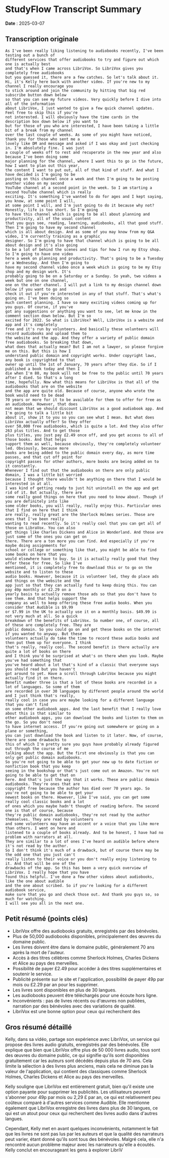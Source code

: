 # StudyFlow Transcript Summary

**Date** : 2025-03-07

## Transcription originale

```
As I've been really liking listening to audiobooks recently, I've been testing out a bunch of
different services that offer audiobooks to try and figure out which one is actually best
and that's when I came across LibriVox. So LibriVox gives you completely free audiobooks
but you guessed it, there are a few catches. So let's talk about it.
Hi, it's Kelly here back with another video. If you're new to my channel I really encourage you
to stick around and join the community by hitting that big red subscribe button down below
so that you can see my future videos. Very quickly before I dive into all of the information
about LibriVox, I just wanted to give a few quick channel updates. Feel free to skip this if you're
not interested. I will obviously have the time cards in the description box down below if you want to
but for those of you who are interested, I have been taking a little bit of a break from my channel
over the last couple of weeks. As some of you might have noticed, thank you for those who sent me a
lovely like DM and message and asked if I was okay and just checking in. I'm absolutely fine. I was just
a couple of weeks off to rest and recuperate in the new year and also because I've been doing some
major planning for the channel, where I want this to go in the future, how I want to plan out this year,
the content I want to put out, all of that kind of stuff. And what I have decided is I'm going to be
posting on this channel once a week and then I'm going to be posting another video on my second
YouTube channel at a second point in the week. So I am starting a second YouTube channel which is really
exciting. It's something I've wanted to do for ages and I kept saying, you know, at some point I will,
at some point I will, and I'm just going to do it because why not? Honestly, life is too short. So I'm going
to have this channel which is going to be all about planning and productivity, all of the usual content
that you guys see, reading, learning, audiobooks, all that good stuff. Then I'm going to have my second channel
which is all about design. And as some of you may know from my Q&A video, I'm currently training as a graphic
designer. So I'm going to have that channel which is going to be all about design and it's also going
to be a lot of behind the scenes and tips for how I run my Etsy shop. So I'm going to have one video
here a week on planning and productivity. That's going to be a Tuesday or a Wednesday. And then I'm going to
have my second channel video once a week which is going to be my Etsy shop and my design work. It's
probably going to be on a Saturday or a Sunday. So yeah, two videos a week but one on one channel,
one on the other channel. I will put a link to my design channel down below if you want to go and
check it out if you're interested in any of that stuff. That's what's going on. I've been doing so
much content planning. I have so many exciting videos coming up for you guys. Of course, if you've
got any suggestions or anything you want to see, let me know in the comment section down below. But I'm so
excited for 2022. So what is LibriVox? Well, LibriVox is a website and app and it's completely
free and it's run by volunteers. And basically these volunteers will record audiobooks and upload them to
the website and the app. And they offer a variety of public domain free audiobooks. So breaking that down,
what does that actually mean? But I am not a lawyer, so please forgive me on this. But this is how I
understand public domain and copyright works. Under copyright laws, any book is copyrighted to that
owner up until the 1st of January, 70 years after they die. So if I published a book today and then I
die when I'm 80, my book will not be free to the public until 70 years after I died. So that's a long
time, hopefully. Now what this means for LibriVox is that all of the audiobooks that are on the website
and the app are quite old. Because of course, anyone who wrote the book would need to be dead
70 years or more for it to be available for them to offer for free as an audiobook. However, that does
not mean that we should discount LibriVox as a good audiobook app. And I'm going to talk a little bit
about it, show it to you so you can see what I mean. But what does LibriVox actually offer? So they offer
over 50,000 free audiobooks, which is quite a lot. And they also offer 263 plus titles. And to get those
plus titles, you just pay £2.49 once off, and you get access to all of those books. And that helps
support them as well, because obviously, they're completely volunteer led. Obviously, because more
books are being added to the public domain every day, as more time passes, and that cut off point for
copyright passes for other authors, more books are being added on to it constantly.
Whenever I find out that the audiobooks on there are only public domain, I was a little bit worried
because I thought there wouldn't be anything on there that I would be interested in at all.
I was kind of getting ready to just hit uninstall on the app and get rid of it. But actually, there are
some really good things on here that you need to know about. Though if you are definitely into like
some older books, you will really, really enjoy this. Particular ones that I find on here that I think
are really, really great are the Sherlock Holmes series. Those are ones that I've been really
wanting to read recently. So it's really cool that you can get all of those on LibraVox. You can also
get things like Charles Dickens and Alice in Wonderland. And those are just some of the ones you can get on
there. There are a ton more you can find. And especially if you're maybe doing assignments for
school or college or something like that, you might be able to find some books on here that you
would elsewhere have to buy. So it is actually really good that they offer these for free. So like I've
mentioned, it is completely free to download this or to go on the website and to listen to these
audio books. However, because it is volunteer led, they do place ads and things on the website and the
app just so that they can actually fund to keep doing this. You can pay 49p monthly or £2.29 on a
yearly basis to actually remove those ads so that you don't have to see them. And that helps support the
company as well to keep offering these free audio books. When you consider that Audible is $9.99
or $7.99 in the UK to actually use it on a monthly basis. $49.99 is not very much at all. So a quick
breakdown of the benefits of LubriVox. So number one, of course, all of these are completely free. They are
public domain. So you could go on and get these books on the internet if you wanted to anyway. But these
volunteers actually do take the time to record these audio books and then put them up for everyone. I think
that's really, really cool. The second benefit is there actually are quite a lot of books on there
and I think you'd be surprised at what's on there when you look. Maybe you've had something that
you've heard about a lot that's kind of a classic that everyone says you should read but you haven't
got around to yet. Have a scroll through LubriVox because you might actually find it on there.
Benefit number three is that a lot of these books are recorded in a lot of languages. So some of them
are recorded in over 30 languages by different people around the world and I just think that's really,
really cool in case you are maybe looking for a different language that you can't find
on some other audiobook apps. And the last benefit that I really love about this is that similar to
other audiobook apps, you can download the books and listen to them on the go. So you don't need
to have internet access. If you're going out somewhere or going on a plane or something,
you can just download the book and listen to it later. Now, of course, there are some drawbacks to
this of which I'm pretty sure you guys have probably already figured out through the course of me
talking about the app. But the first one obviously is that you can only get public domain audiobooks.
So you're not going to be able to get your new up to date fiction or nonfiction book that you keep
seeing in the bookshop or that's just come out on Amazon. You're not going to be able to get that on
here. And that's just the way that it works. These are public domain audiobooks. They're ones that are
copyright free because the author has died over 70 years ago. So you're not going to be able to get your
newest books on there. However, like I've said, you can get some really cool classic books and a lot
of ones which you maybe hadn't thought of reading before. The second one is that of course, because
they're public domain audiobooks, they're not read by the author themselves. They are read by volunteers
and some volunteers may have an accent or a voice that you like more than others. I went on here and
listened to a couple of books already. And to be honest, I have had no problem with narrators at all.
They are similar to a lot of ones I've heard on audible before where it's not read by the author.
So I don't think it's much of a drawback, but of course there may be the odd one that you just can't
really listen to their voice or you don't really enjoy listening to it. And that will be one of the
drawbacks of the app. So this has been a very quick overview of LibriVox. I really hope that you have
found this helpful. I've done a few other videos about audiobooks, like the one about audible
and the one about scribed. So if you're looking for a different audiobook service,
make sure that you go and check those out. And thank you guys so, so much for watching.
I will see you all in the next one.
```

## Petit résumé (points clés)

- LibriVox offre des audiobooks gratuits, enregistrés par des bénévoles.
- Plus de 50,000 audiobooks disponibles, principalement des œuvres du domaine public.
- Les livres doivent être dans le domaine public, généralement 70 ans après la mort de l'auteur.
- Accès à des titres célèbres comme Sherlock Holmes, Charles Dickens et Alice au pays des merveilles.
- Possibilité de payer £2.49 pour accéder à des titres supplémentaires et soutenir le service.
- Publicité présente sur le site et l'application, possibilité de payer 49p par mois ou £2.29 par an pour les supprimer.
- Les livres sont disponibles en plus de 30 langues.
- Les audiobooks peuvent être téléchargés pour une écoute hors ligne.
- Inconvénients : pas de livres récents ou d'œuvres non publiées, narration par des bénévoles avec des variations de qualité.
- LibriVox est une bonne option pour ceux qui recherchent des

## Gros résumé détaillé

Kelly, dans sa vidéo, partage son expérience avec LibriVox, un service qui propose des livres audio gratuits, enregistrés par des bénévoles. Elle explique que bien que LibriVox offre plus de 50 000 livres audio, tous sont des œuvres du domaine public, ce qui signifie qu'ils sont disponibles gratuitement car les auteurs sont décédés depuis plus de 70 ans. Cela limite la sélection à des livres plus anciens, mais cela ne diminue pas la valeur de l'application, qui contient des classiques comme Sherlock Holmes, Charles Dickens et Alice au pays des merveilles.

Kelly souligne que LibriVox est entièrement gratuit, bien qu'il existe une option payante pour supprimer les publicités. Les utilisateurs peuvent s'abonner pour 49p par mois ou 2,29 £ par an, ce qui est relativement peu coûteux comparé à d'autres services comme Audible. Elle mentionne également que LibriVox enregistre des livres dans plus de 30 langues, ce qui est un atout pour ceux qui recherchent des livres audio dans d'autres langues.

Cependant, Kelly met en avant quelques inconvénients, notamment le fait que les livres ne sont pas lus par les auteurs et que la qualité des narrateurs peut varier, étant donné qu'ils sont tous des bénévoles. Malgré cela, elle n'a rencontré aucun problème majeur avec les narrateurs qu'elle a écoutés. Kelly conclut en encourageant les gens à explorer LibriV
